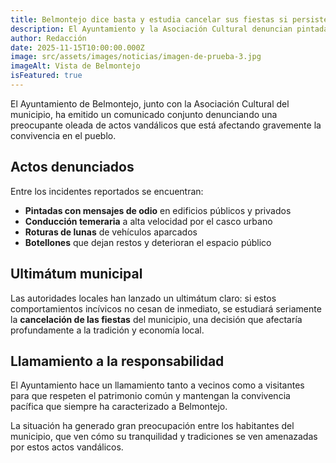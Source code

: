 ```yaml
---
title: Belmontejo dice basta y estudia cancelar sus fiestas si persiste la oleada de actos vandálicos
description: El Ayuntamiento y la Asociación Cultural denuncian pintadas de odio, conducción temeraria por el casco urbano, roturas de lunas de vehículos y botellones. Si estos actos no cesan, podrían cancelar las fiestas del municipio.
author: Redacción
date: 2025-11-15T10:00:00.000Z
image: src/assets/images/noticias/imagen-de-prueba-3.jpg
imageAlt: Vista de Belmontejo
isFeatured: true
---
```


El Ayuntamiento de Belmontejo, junto con la Asociación Cultural del municipio, ha emitido un comunicado conjunto denunciando una preocupante oleada de actos vandálicos que está afectando gravemente la convivencia en el pueblo.

## Actos denunciados

Entre los incidentes reportados se encuentran:

- **Pintadas con mensajes de odio** en edificios públicos y privados
- **Conducción temeraria** a alta velocidad por el casco urbano
- **Roturas de lunas** de vehículos aparcados
- **Botellones** que dejan restos y deterioran el espacio público

## Ultimátum municipal

Las autoridades locales han lanzado un ultimátum claro: si estos comportamientos incívicos no cesan de inmediato, se estudiará seriamente la **cancelación de las fiestas** del municipio, una decisión que afectaría profundamente a la tradición y economía local.

## Llamamiento a la responsabilidad

El Ayuntamiento hace un llamamiento tanto a vecinos como a visitantes para que respeten el patrimonio común y mantengan la convivencia pacífica que siempre ha caracterizado a Belmontejo.

La situación ha generado gran preocupación entre los habitantes del municipio, que ven cómo su tranquilidad y tradiciones se ven amenazadas por estos actos vandálicos.
